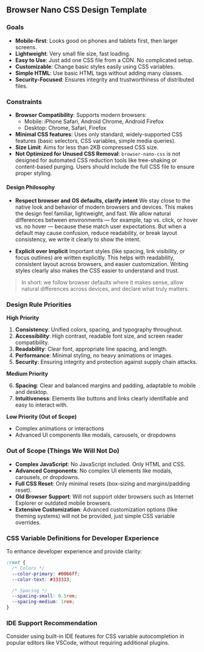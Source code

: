 ## Browser Nano CSS Design Template

### Goals

- **Mobile-first**: Looks good on phones and tablets first, then larger screens.
- **Lightweight**: Very small file size, fast loading.
- **Easy to Use**: Just add one CSS file from a CDN. No complicated setup.
- **Customizable**: Change basic styles easily using CSS variables.
- **Simple HTML**: Use basic HTML tags without adding many classes.
- **Security-Focused**: Ensures integrity and trustworthiness of distributed files.

### Constraints

- **Browser Compatibility**: Supports modern browsers:
  - Mobile: iPhone Safari, Android Chrome, Android Firefox
  - Desktop: Chrome, Safari, Firefox
- **Minimal CSS features**: Uses only standard, widely-supported CSS features (basic selectors, CSS variables, simple media queries).
- **Size Limit**: Aims for less than 2KB compressed CSS size.
- **Not Optimized for Unused CSS Removal**: `browser-nano-css` is not designed for automated CSS reduction tools like tree-shaking or content-based purging. Users should include the full CSS file to ensure proper styling.

#### Design Philosophy

- **Respect browser and OS defaults, clarify intent**
  We stay close to the native look and behavior of modern browsers and devices.
  This makes the design feel familiar, lightweight, and fast.
  We allow natural differences between environments — for example, tap vs. click, or hover vs. no hover — because these match user expectations.
  But when a default may cause confusion, reduce readability, or break layout consistency, we write it clearly to show the intent.

- **Explicit over Implicit**
  Important styles (like spacing, link visibility, or focus outlines) are written explicitly.
  This helps with readability, consistent layout across browsers, and easier customization.
  Writing styles clearly also makes the CSS easier to understand and trust.

> In short: we follow browser defaults where it makes sense, allow natural differences across devices, and declare what truly matters.

### Design Rule Priorities

**High Priority**

1. **Consistency**: Unified colors, spacing, and typography throughout.
2. **Accessibility**: High contrast, readable font size, and screen reader compatibility.
3. **Readability**: Clear font, appropriate line spacing, and length.
4. **Performance**: Minimal styling, no heavy animations or images.
5. **Security**: Ensuring integrity and protection against supply chain attacks.

**Medium Priority**

6. **Spacing**: Clear and balanced margins and padding, adaptable to mobile and desktop.
7. **Intuitiveness**: Elements like buttons and links clearly identifiable and easy to interact with.

**Low Priority (Out of Scope)**

- Complex animations or interactions
- Advanced UI components like modals, carousels, or dropdowns

### Out of Scope (Things We Will Not Do)

- **Complex JavaScript**: No JavaScript included. Only HTML and CSS.
- **Advanced Components**: No complex UI elements like modals, carousels, or dropdowns.
- **Full CSS Reset**: Only minimal resets (box-sizing and margins/padding reset).
- **Old Browser Support**: Will not support older browsers such as Internet Explorer or outdated mobile browsers.
- **Extensive Customization**: Advanced customization options (like theming systems) will not be provided, just simple CSS variable overrides.

### CSS Variable Definitions for Developer Experience

To enhance developer experience and provide clarity:

```css
:root {
  /* Colors */
  --color-primary: #0066ff;
  --color-text: #333333;

  /* Spacing */
  --spacing-small: 0.5rem;
  --spacing-medium: 1rem;
}
```

### IDE Support Recommendation

Consider using built-in IDE features for CSS variable autocompletion in popular editors like VSCode, without requiring additional plugins.
